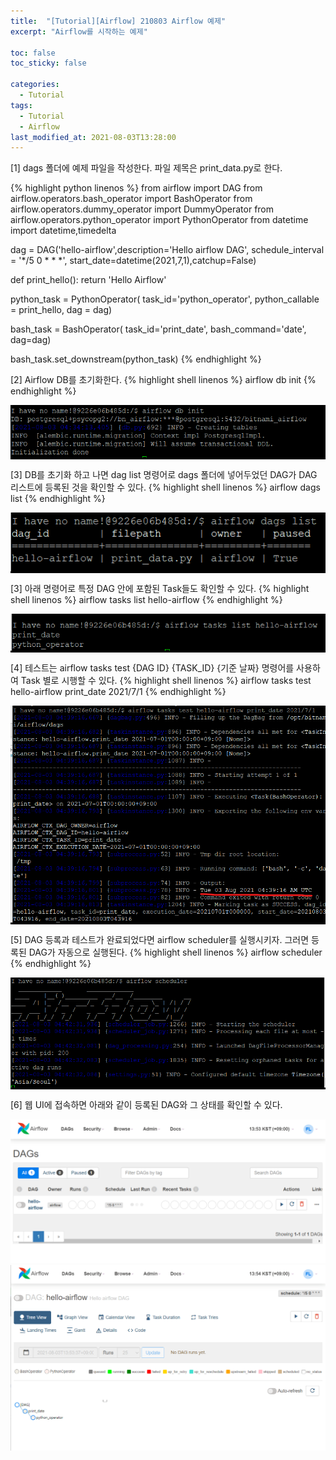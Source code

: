 ```yaml
---
title:  "[Tutorial][Airflow] 210803 Airflow 예제"
excerpt: "Airflow를 시작하는 예제"

toc: false
toc_sticky: false

categories:
  - Tutorial
tags:
  - Tutorial
  - Airflow
last_modified_at: 2021-08-03T13:28:00
---
```


[1] dags 폴더에 예제 파일을 작성한다. 파일 제목은 print_data.py로 한다.

{% highlight python linenos %}
from airflow import DAG
from airflow.operators.bash_operator import BashOperator
from airflow.operators.dummy_operator import DummyOperator
from airflow.operators.python_operator import PythonOperator
from datetime import datetime,timedelta

dag = DAG('hello-airflow',description='Hello airflow DAG',
          schedule_interval = '*/5 0 * * *',
          start_date=datetime(2021,7,1),catchup=False)

def print_hello():
    return 'Hello Airflow'

python_task = PythonOperator(
                    task_id='python_operator',
                    python_callable = print_hello,
                    dag = dag)

bash_task = BashOperator(
        task_id='print_date',
        bash_command='date',
        dag=dag)

bash_task.set_downstream(python_task)
{% endhighlight %}

[2] Airflow DB를 초기화한다.
{% highlight shell linenos %}
airflow db init
{% endhighlight %}

<p style="background-color:black"><img src="/assets/images/21092301.png" /></p>

[3] DB를 초기화 하고 나면 dag list 명령어로 dags 폴더에 넣어두었던 DAG가 DAG 리스트에 등록된 것을 확인할 수 있다.
{% highlight shell linenos %}
airflow dags list
{% endhighlight %}

<p style="background-color:black"><img src="/assets/images/21092302.png" /></p>

[3] 아래 명령어로 특정 DAG 안에 포함된 Task들도 확인할 수 있다.
{% highlight shell linenos %}
airflow tasks list hello-airflow
{% endhighlight %}

<p style="background-color:black"><img src="/assets/images/21092303.png" /></p>

[4] 테스트는 airflow tasks test {DAG ID} {TASK_ID} {기준 날짜} 명령어를 사용하여 Task 별로 시행할 수 있다.
{% highlight shell linenos %}
airflow tasks test hello-airflow print_date 2021/7/1
{% endhighlight %}

<p style="background-color:black"><img src="/assets/images/21092304.png" /></p>

[5] DAG 등록과 테스트가 완료되었다면 airflow scheduler를 실행시키자. 그러면 등록된 DAG가 자동으로 실행된다.
{% highlight shell linenos %}
airflow scheduler
{% endhighlight %}

<p style="background-color:black"><img src="/assets/images/21092305.png" /></p>

[6]	웹 UI에 접속하면 아래와 같이 등록된 DAG와 그 상태를 확인할 수 있다.

<img src="/assets/images/21092306.png" />
<img src="/assets/images/21092307.png" />